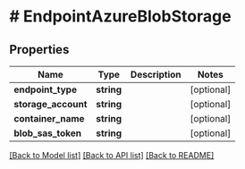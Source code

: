 # # EndpointAzureBlobStorage

## Properties

Name | Type | Description | Notes
------------ | ------------- | ------------- | -------------
**endpoint_type** | **string** |  | [optional]
**storage_account** | **string** |  | [optional]
**container_name** | **string** |  | [optional]
**blob_sas_token** | **string** |  | [optional]

[[Back to Model list]](../../README.md#models) [[Back to API list]](../../README.md#endpoints) [[Back to README]](../../README.md)
